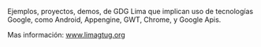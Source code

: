 Ejemplos, proyectos, demos, de GDG Lima que implican uso de tecnologías Google, como Android, Appengine, GWT, Chrome, y Google Apis.

Mas información: www.limagtug.org